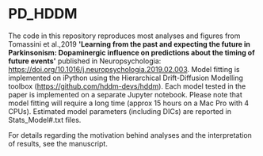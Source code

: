 # PD_HDDM 
The code in this repository reproduces most analyses and figures from Tomassini et al.,2019 **'Learning from the past and expecting the future in Parkinsonism: Dopaminergic influence on predictions about the timing of future events'** published in Neuropsychologia: https://doi.org/10.1016/j.neuropsychologia.2019.02.003.
Model fitting is implemented on iPython using the Hierarchical Drift-Diffusion Modelling toolbox (https://github.com/hddm-devs/hddm). Each model tested in the paper is implemented on a separate Jupyter notebook. Please note that model fitting will require a long time (approx 15 hours on a Mac Pro with 4 CPUs). Estimated model parameters (including DICs) are reported in Stats_Model#.txt files.

For details regarding the motivation behind analyses and the interpretation of results, see the manuscript.
